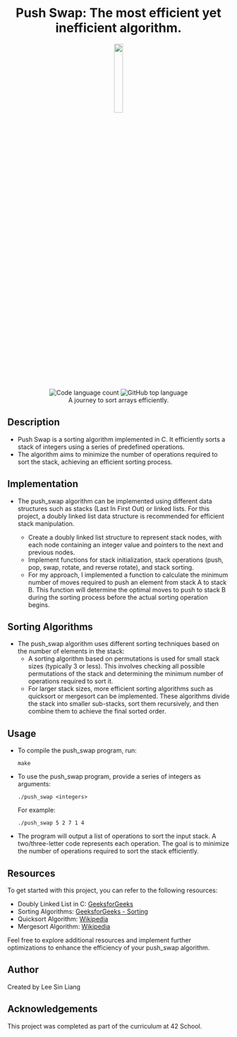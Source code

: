 <h1 align="center">Push Swap: The most efficient yet inefficient algorithm.</h1>
<p align="center" style="margin-bottom: 2px;">
	<img align="center" src="https://github.com/LeeSinLiang/Push-Swap/assets/38833175/1461c864-4565-4f04-a8ff-5dd7be8e444b" width=20% height=20% />
</p>
<p align="center" style="margin-top:0px;">
	<img alt="Code language count" src="https://img.shields.io/github/languages/count/LeeSinLiang/Push-Swap?color=blue&style=flat-square" />
	<img alt="GitHub top language" src="https://img.shields.io/github/languages/top/LeeSinLiang/Push-Swap?color=green&style=flat-square" />
	<br/>
  	A journey to sort arrays efficiently.
</p>

## Description
- Push Swap is a sorting algorithm implemented in C. It efficiently sorts a stack of integers using a series of predefined operations.
- The algorithm aims to minimize the number of operations required to sort the stack, achieving an efficient sorting process.

## Implementation
- The push_swap algorithm can be implemented using different data structures such as stacks (Last In First Out) or linked lists. For this project, a doubly linked list data structure is recommended for efficient stack manipulation.

  - Create a doubly linked list structure to represent stack nodes, with each node containing an integer value and pointers to the next and previous nodes.
  - Implement functions for stack initialization, stack operations (push, pop, swap, rotate, and reverse rotate), and stack sorting.
  - For my approach, I implemented a function to calculate the minimum number of moves required to push an element from stack A to stack B. This function will determine the optimal moves to push to stack B during the sorting process before the actual sorting operation begins.

## Sorting Algorithms
- The push_swap algorithm uses different sorting techniques based on the number of elements in the stack:
  - A sorting algorithm based on permutations is used for small stack sizes (typically 3 or less). This involves checking all possible permutations of the stack and determining the minimum number of operations required to sort it.
  - For larger stack sizes, more efficient sorting algorithms such as quicksort or mergesort can be implemented. These algorithms divide the stack into smaller sub-stacks, sort them recursively, and then combine them to achieve the final sorted order.

## Usage
- To compile the push_swap program, run:
  ```
  make
  ```
- To use the push_swap program, provide a series of integers as arguments:
  ```
  ./push_swap <integers>
  ```
  For example:
  ```
  ./push_swap 5 2 7 1 4
  ```
- The program will output a list of operations to sort the input stack. A two/three-letter code represents each operation. The goal is to minimize the number of operations required to sort the stack efficiently.

## Resources
To get started with this project, you can refer to the following resources:
- Doubly Linked List in C: [GeeksforGeeks](https://www.geeksforgeeks.org/doubly-linked-list/)
- Sorting Algorithms: [GeeksforGeeks - Sorting](https://www.geeksforgeeks.org/sorting-algorithms/)
- Quicksort Algorithm: [Wikipedia](https://en.wikipedia.org/wiki/Quicksort)
- Mergesort Algorithm: [Wikipedia](https://en.wikipedia.org/wiki/Merge_sort)

Feel free to explore additional resources and implement further optimizations to enhance the efficiency of your push_swap algorithm.

## Author
Created by Lee Sin Liang

## Acknowledgements
This project was completed as part of the curriculum at 42 School.
